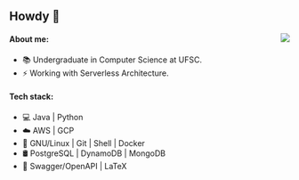 ## Howdy :metal:

<a href="https://www.credly.com/badges/d2d52ada-b555-441c-b9ef-7b3067b8a0ee/public_url"> <img align="right" src="https://images.credly.com/size/340x340/images/e07c6cc4-b737-4d7e-8ce8-66b6b7a60367/image.png"/></a>

#### About me:
- 📚 Undergraduate in Computer Science at UFSC.
- ⚡ Working with Serverless Architecture.

#### Tech stack:
- 💻 Java | Python
- ☁️ AWS | GCP
- 🧰 GNU/Linux | Git | Shell | Docker 
- 🛢 PostgreSQL | DynamoDB | MongoDB
- 📝 Swagger/OpenAPI | LaTeX
